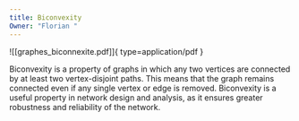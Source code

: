 ```yaml
---
title: Biconvexity
Owner: "Florian "
---
```

![[graphes_biconnexite.pdf]]{ type=application/pdf }

Biconvexity is a property of graphs in which any two vertices are connected by at least two vertex-disjoint paths. This means that the graph remains connected even if any single vertex or edge is removed. Biconvexity is a useful property in network design and analysis, as it ensures greater robustness and reliability of the network.